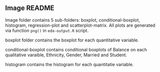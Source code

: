 ## Image README

Image folder contains 5 sub-folders: boxplot, conditional-boxplot, histogram, regression-plot and scatterplot-matrix. All plots are generated via function `png()` in `eda-output.R` script.

boxplot folder contains the boxplot for each quantitative variable. 

conditional-boxplot contains conditional boxplots of Balance on each qualitative varaible, Ethnicity, Gender, Married and Student. 

histogram contains the histogram for each quantitatie variable. 